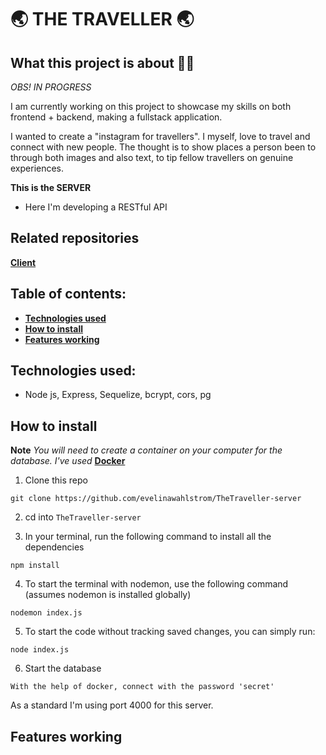  # :earth_asia: THE TRAVELLER :earth_asia:
 
## What this project is about :woman_technologist: 

*OBS! IN PROGRESS*

I am currently working on this project to showcase my skills on both frontend + backend, making a fullstack application.

I wanted to create a "instagram for travellers". I myself, love to travel and connect with new people. The thought is to show places a person been to through both images and also text, to tip fellow travellers on genuine experiences.

**This is the SERVER**
- Here I'm developing a RESTful API

## Related repositories
**[Client](https://github.com/evelinawahlstrom/TheTraveller-client)**

## Table of contents:
- **[Technologies used](#technologies-used)**
- **[How to install](#how-to-install)**
- **[Features working](#features-working)**

## Technologies used:
- Node js, Express, Sequelize, bcrypt, cors, pg 

## How to install

**Note** *You will need to create a container on your computer for the database. I've used* **[Docker](https://www.docker.com/)**

1. Clone this repo 

`git clone https://github.com/evelinawahlstrom/TheTraveller-server `

2. cd into `TheTraveller-server`

3. In your terminal, run the following command to install all the dependencies

```
npm install
```

4. To start the terminal with nodemon, use the following command (assumes nodemon is installed globally)

```
nodemon index.js
```
 
5. To start the code without tracking saved changes, you can simply run:

```
node index.js
```

6. Start the database

```
With the help of docker, connect with the password 'secret'
```

As a standard I'm using port 4000 for this server.

## Features working
